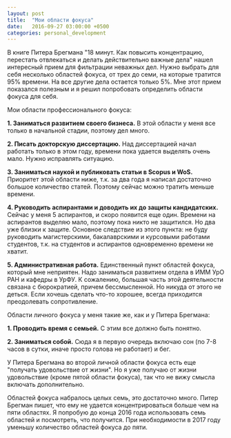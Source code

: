 ```yaml
---
layout: post
title:  "Мои области фокуса"
date:   2016-09-27 03:00:00 +0500
categories: personal_development
---
```

В книге Питера Брегмана "18 минут. Как повысить концентрацию, перестать отвлекаться и делать действительно важные дела" нашел интересный прием для фильтрации неважных дел. Нужно выбрать для себя несколько областей фокуса, от трех до семи, на которые тратится 95% времени. На все другие дела остается только 5%. Мне этот прием показался полезным и я решил попробовать определить области фокуса для себя.

<!--more-->

Мои области профессионального фокуса:

**1. Заниматься развитием своего бизнеса.** В этой области у меня все только в начальной стадии, поэтому дел много.

**2. Писать докторскую диссертацию.** Над диссертацией начал работать только в этом году, времени пока удается выделять очень мало. Нужно исправлять ситуацию.

**3. Заниматься наукой и публиковать статьи в Scopus и WoS.** Приоритет этой области ниже, т.к. за два года я написал достаточно большое количество статей. Поэтому сейчас можно тратить меньше времени.

**4. Руководить аспирантами и доводить их до защиты кандидатских.** Сейчас у меня 5 аспирантов, и скоро появится еще один. Времени на аспирантов выделяю мало, поэтому пока никто не защитился. Но два уже близки к защите. Основное следствие из этого пункта: не буду руководить магистерскими, бакалаврскими и курсовыми работами студентов, т.к. на студентов и аспирантов одновременно времени не хватит.

**5. Административная работа.** Единственный пункт областей фокуса, который мне неприятен. Надо заниматься развитием отдела в ИММ УрО РАН и кафедры в УрФУ. К сожалению, большая часть этой деятельности связана с бюрократией, причем бессмысленной. Но никуда от этого не деться. Если хочешь сделать что-то хорошее, всегда приходится преодолевать сопротивление.

Области личного фокуса у меня такие же, как и у Питера Брегмана:

**1. Проводить время с семьей.** С этим все должно быть понятно.

**2. Заниматься собой.** Сюда я в первую очередь включаю сон (по 7-8 часов в сутки, иначе просто голова не работает) и бег.

У Питера Брегмана во второй личной области фокуса есть еще "получать удовольствие от жизни". Но я уже получаю от жизни удовольствие (кроме пятой области фокуса), так что не вижу смысла включать дополнительно.

Областей фокуса набралось целых семь, это достаточно много. Питер Брегман пишет, что ему не удается концентрироваться больше чем на пяти областях. Я попробую до конца 2016 года использовать семь областей и посмотреть, что получится. При необходимости в 2017 году уменьшу количество областей фокуса до пяти.
  

